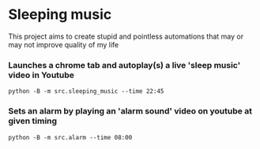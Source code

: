 # Sleeping music

This project aims to create stupid and pointless automations that may or may not improve quality of my life <br>

### Launches a chrome tab and autoplay(s) a live 'sleep music' video in Youtube
```
python -B -m src.sleeping_music --time 22:45
```
### Sets an alarm by playing an 'alarm sound' video on youtube at given timing
```
python -B -m src.alarm --time 08:00
```